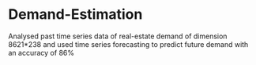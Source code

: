 # Demand-Estimation
Analysed past time series data of real-estate demand of dimension 8621*238 and used time series forecasting to predict future demand with an accuracy of 86%

